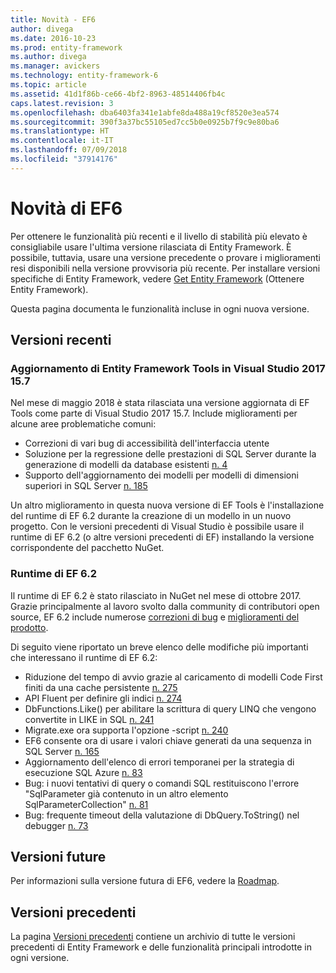 ```yaml
---
title: Novità - EF6
author: divega
ms.date: 2016-10-23
ms.prod: entity-framework
ms.author: divega
ms.manager: avickers
ms.technology: entity-framework-6
ms.topic: article
ms.assetid: 41d1f86b-ce66-4bf2-8963-48514406fb4c
caps.latest.revision: 3
ms.openlocfilehash: dba6403fa341e1abfe8da488a19cf8520e3ea574
ms.sourcegitcommit: 390f3a37bc55105ed7cc5b0e0925b7f9c9e80ba6
ms.translationtype: HT
ms.contentlocale: it-IT
ms.lasthandoff: 07/09/2018
ms.locfileid: "37914176"
---
```

# <a name="whats-new-in-ef6"></a>Novità di EF6

Per ottenere le funzionalità più recenti e il livello di stabilità più elevato è consigliabile usare l'ultima versione rilasciata di Entity Framework.
È possibile, tuttavia, usare una versione precedente o provare i miglioramenti resi disponibili nella versione provvisoria più recente.
Per installare versioni specifiche di Entity Framework, vedere [Get Entity Framework](~/ef6/fundamentals/install.md) (Ottenere Entity Framework).

Questa pagina documenta le funzionalità incluse in ogni nuova versione.

## <a name="recent-releases"></a>Versioni recenti

### <a name="ef-tools-update-in-visual-studio-2017-157"></a>Aggiornamento di Entity Framework Tools in Visual Studio 2017 15.7

Nel mese di maggio 2018 è stata rilasciata una versione aggiornata di EF Tools come parte di Visual Studio 2017 15.7.
Include miglioramenti per alcune aree problematiche comuni:

- Correzioni di vari bug di accessibilità dell'interfaccia utente
- Soluzione per la regressione delle prestazioni di SQL Server durante la generazione di modelli da database esistenti [n. 4](https://github.com/aspnet/entityframework6/issues/4)
- Supporto dell'aggiornamento dei modelli per modelli di dimensioni superiori in SQL Server [n. 185](https://github.com/aspnet/EntityFramework6/issues/185)

Un altro miglioramento in questa nuova versione di EF Tools è l'installazione del runtime di EF 6.2 durante la creazione di un modello in un nuovo progetto. Con le versioni precedenti di Visual Studio è possibile usare il runtime di EF 6.2 (o altre versioni precedenti di EF) installando la versione corrispondente del pacchetto NuGet.

### <a name="ef-62-runtime"></a>Runtime di EF 6.2

Il runtime di EF 6.2 è stato rilasciato in NuGet nel mese di ottobre 2017.
Grazie principalmente al lavoro svolto dalla community di contributori open source, EF 6.2 include numerose [correzioni di bug](https://github.com/aspnet/entityframework6/issues?utf8=%E2%9C%93&q=is%3Aissue%20milestone%3A6.2.0%20is%3Aclosed%20label%3Aclosed-fixed%20-label%3Aarea-tools%20label%3Atype-bug) e [miglioramenti del prodotto](https://github.com/aspnet/entityframework6/issues?utf8=%E2%9C%93&q=is%3Aissue%20milestone%3A6.2.0%20is%3Aclosed%20label%3Aclosed-fixed%20-label%3Aarea-tools%20label%3Atype-enhancement%20).

Di seguito viene riportato un breve elenco delle modifiche più importanti che interessano il runtime di EF 6.2:

- Riduzione del tempo di avvio grazie al caricamento di modelli Code First finiti da una cache persistente [n. 275](https://github.com/aspnet/EntityFramework6/issues/275)
- API Fluent per definire gli indici [n. 274](https://github.com/aspnet/EntityFramework6/issues/274)
- DbFunctions.Like() per abilitare la scrittura di query LINQ che vengono convertite in LIKE in SQL [n. 241](https://github.com/aspnet/EntityFramework6/issues/241)
- Migrate.exe ora supporta l'opzione -script [n. 240](https://github.com/aspnet/EntityFramework6/issues/240)
- EF6 consente ora di usare i valori chiave generati da una sequenza in SQL Server [n. 165](https://github.com/aspnet/EntityFramework6/issues/165)
- Aggiornamento dell'elenco di errori temporanei per la strategia di esecuzione SQL Azure [n. 83](https://github.com/aspnet/EntityFramework6/issues/83)
- Bug: i nuovi tentativi di query o comandi SQL restituiscono l'errore "SqlParameter già contenuto in un altro elemento SqlParameterCollection" [n. 81](https://github.com/aspnet/EntityFramework6/issues/81)
- Bug: frequente timeout della valutazione di DbQuery.ToString() nel debugger [n. 73](https://github.com/aspnet/EntityFramework6/issues/73)

## <a name="future-releases"></a>Versioni future

Per informazioni sulla versione futura di EF6, vedere la [Roadmap](roadmap.md).

## <a name="past-releases"></a>Versioni precedenti

La pagina [Versioni precedenti](past-releases.md) contiene un archivio di tutte le versioni precedenti di Entity Framework e delle funzionalità principali introdotte in ogni versione.

